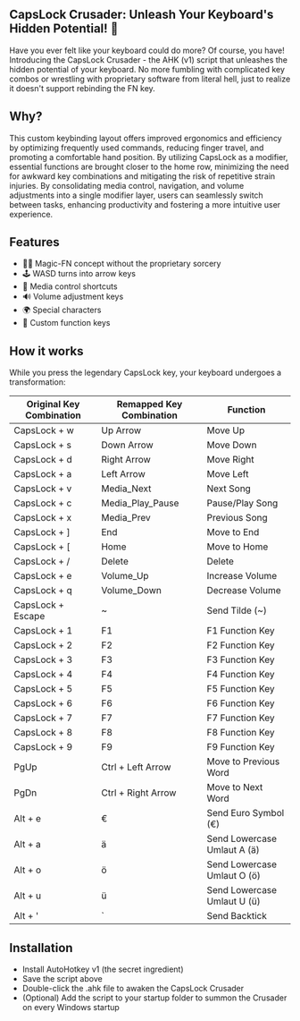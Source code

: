 ## CapsLock Crusader: Unleash Your Keyboard's Hidden Potential! 🦸
Have you ever felt like your keyboard could do more? Of course, you have! Introducing the CapsLock Crusader - the AHK (v1) script that unleashes the hidden potential of your keyboard. No more fumbling with complicated key combos or wrestling with proprietary software from literal hell, just to realize it doesn't support rebinding the FN key.

## Why?
This custom keybinding layout offers improved ergonomics and efficiency by optimizing frequently used commands, reducing finger travel, and promoting a comfortable hand position. By utilizing CapsLock as a modifier, essential functions are brought closer to the home row, minimizing the need for awkward key combinations and mitigating the risk of repetitive strain injuries. By consolidating media control, navigation, and volume adjustments into a single modifier layer, users can seamlessly switch between tasks, enhancing productivity and fostering a more intuitive user experience.

## Features
- 🧙‍♂️ Magic-FN concept without the proprietary sorcery
- 🕹️ WASD turns into arrow keys
- 🎵 Media control shortcuts
- 🔊 Volume adjustment keys
- 🌍 Special characters
- 🚀 Custom function keys

## How it works
While you press the legendary CapsLock key, your keyboard undergoes a transformation:

| Original Key Combination | Remapped Key Combination | Function                         |
|--------------------------|--------------------------|----------------------------------|
| CapsLock + w             | Up Arrow                 | Move Up                          |
| CapsLock + s             | Down Arrow               | Move Down                        |
| CapsLock + d             | Right Arrow              | Move Right                       |
| CapsLock + a             | Left Arrow               | Move Left                        |
| CapsLock + v             | Media_Next               | Next Song                        |
| CapsLock + c             | Media_Play_Pause         | Pause/Play Song                  |
| CapsLock + x             | Media_Prev               | Previous Song                    |
| CapsLock + ]             | End                      | Move to End                      |
| CapsLock + [             | Home                     | Move to Home                     |
| CapsLock + /             | Delete                   | Delete                           |
| CapsLock + e             | Volume_Up                | Increase Volume                  |
| CapsLock + q             | Volume_Down              | Decrease Volume                  |
| CapsLock + Escape        | ~                        | Send Tilde (~)                   |
| CapsLock + 1             | F1                       | F1 Function Key                  |
| CapsLock + 2             | F2                       | F2 Function Key                  |
| CapsLock + 3             | F3                       | F3 Function Key                  |
| CapsLock + 4             | F4                       | F4 Function Key                  |
| CapsLock + 5             | F5                       | F5 Function Key                  |
| CapsLock + 6             | F6                       | F6 Function Key                  |
| CapsLock + 7             | F7                       | F7 Function Key                  |
| CapsLock + 8             | F8                       | F8 Function Key                  |
| CapsLock + 9             | F9                       | F9 Function Key                  |
| PgUp                     | Ctrl + Left Arrow        | Move to Previous Word            |
| PgDn                     | Ctrl + Right Arrow       | Move to Next Word                |
| Alt + e                  | €                        | Send Euro Symbol (€)             |
| Alt + a                  | ä                        | Send Lowercase Umlaut A (ä)      |
| Alt + o                  | ö                        | Send Lowercase Umlaut O (ö)      |
| Alt + u                  | ü                        | Send Lowercase Umlaut U (ü)      |
| Alt + '                  | `                        | Send Backtick                    |

## Installation
* Install AutoHotkey v1 (the secret ingredient)
* Save the script above
* Double-click the .ahk file to awaken the CapsLock Crusader
* (Optional) Add the script to your startup folder to summon the Crusader on every Windows startup
